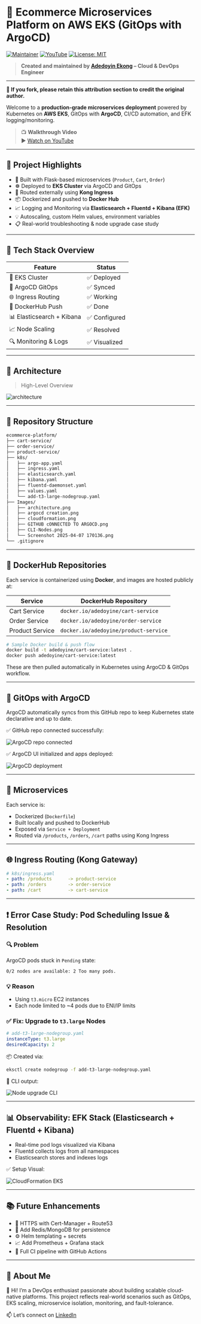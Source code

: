 
# 🛒 Ecommerce Microservices Platform on AWS EKS (GitOps with ArgoCD)

[![Maintainer](https://img.shields.io/badge/maintainer-doyindevops-blue)](https://github.com/doyindevops)
[![YouTube](https://img.shields.io/badge/YouTube-Project_Demo-red?logo=youtube)](https://www.youtube.com/@doyinekong/playlists)
[![License: MIT](https://img.shields.io/badge/License-MIT-yellow.svg)](LICENSE)

> **Created and maintained by [Adedoyin Ekong](https://github.com/doyindevops) – Cloud & DevOps Engineer**

---

**🚩 If you fork, please retain this attribution section to credit the original author.**

Welcome to a **production-grade microservices deployment** powered by Kubernetes on **AWS EKS**, GitOps with **ArgoCD**, CI/CD automation, and EFK logging/monitoring.

> 📺 **Walkthrough Video**  
> ▶️ [Watch on YouTube](https://www.youtube.com/playlist?list=PL7KUROV69G9EhPTckM5g45ScJPhZioG4d) 

---

## 📌 Project Highlights

- 🚀 Built with Flask-based microservices (`Product`, `Cart`, `Order`)
- ☸️ Deployed to **EKS Cluster** via ArgoCD and GitOps
- 🔀 Routed externally using **Kong Ingress**
- 📦 Dockerized and pushed to **Docker Hub**
- 📈 Logging and Monitoring via **Elasticsearch + Fluentd + Kibana (EFK)**
- 💡 Autoscaling, custom Helm values, environment variables
- 📋 Real-world troubleshooting & node upgrade case study

---

## 🧰 Tech Stack Overview

| Feature                 | Status        |
|-------------------------|---------------|
| 🚀 EKS Cluster           | ✅ Deployed    |
| 🔁 ArgoCD GitOps         | ✅ Synced      |
| 🌐 Ingress Routing       | ✅ Working     |
| 🐳 DockerHub Push        | ✅ Done        |
| 📊 Elasticsearch + Kibana| ✅ Configured  |
| 📈 Node Scaling          | ✅ Resolved    |
| 🔍 Monitoring & Logs     | ✅ Visualized  |

---

## 🧠 Architecture

> High-Level Overview

![architecture](Images/architecture.png)

---

## 📁 Repository Structure

```bash
ecommerce-platform/
├── cart-service/
├── order-service/
├── product-service/
├── k8s/
│   ├── argo-app.yaml
│   ├── ingress.yaml
│   ├── elasticsearch.yaml
│   ├── kibana.yaml
│   ├── fluentd-daemonset.yaml
│   ├── values.yaml
│   └── add-t3-large-nodegroup.yaml
├── Images/
│   ├── architecture.png
│   ├── argocd creation.png
│   ├── cloudformation.png
│   ├── GITHUB cONNECTED TO ARGOCD.png
│   ├── CLI-Nodes.png
│   └── Screenshot 2025-04-07 170136.png
└── .gitignore
```

---

## 🐳 DockerHub Repositories

Each service is containerized using **Docker**, and images are hosted publicly at:

| Service         | DockerHub Repository                             |
|-----------------|--------------------------------------------------|
| Cart Service    | `docker.io/adedoyine/cart-service`               |
| Order Service   | `docker.io/adedoyine/order-service`              |
| Product Service | `docker.io/adedoyine/product-service`            |

```bash
# Sample Docker build & push flow
docker build -t adedoyine/cart-service:latest .
docker push adedoyine/cart-service:latest
```

These are then pulled automatically in Kubernetes using ArgoCD & GitOps workflow.

---

## 🔄 GitOps with ArgoCD

ArgoCD automatically syncs from this GitHub repo to keep Kubernetes state declarative and up to date.

✅ GitHub repo connected successfully:

![ArgoCD repo connected](Images/GITHUB%20cONNECTED%20TO%20ARGOCD.png)

✅ ArgoCD UI initialized and apps deployed:

![ArgoCD deployment](Images/argocd-creation.png)

---

## 🧩 Microservices

Each service is:
- Dockerized (`Dockerfile`)
- Built locally and pushed to DockerHub
- Exposed via `Service + Deployment`
- Routed via `/products`, `/orders`, `/cart` paths using Kong Ingress

---

## 🌐 Ingress Routing (Kong Gateway)

```yaml
# k8s/ingress.yaml
- path: /products      -> product-service
- path: /orders        -> order-service
- path: /cart          -> cart-service
```

---

## ❗️ Error Case Study: Pod Scheduling Issue & Resolution

### 🔍 Problem

ArgoCD pods stuck in `Pending` state:

```
0/2 nodes are available: 2 Too many pods.
```

### 💡 Reason

- Using `t3.micro` EC2 instances
- Each node limited to ~4 pods due to ENI/IP limits

### ✅ Fix: Upgrade to `t3.large` Nodes

```yaml
# add-t3-large-nodegroup.yaml
instanceType: t3.large
desiredCapacity: 2
```

📦 Created via:

```bash
eksctl create nodegroup -f add-t3-large-nodegroup.yaml
```

📸 CLI output:

![Node upgrade CLI](Images/CLI-Nodes.png)

---

## 📊 Observability: EFK Stack (Elasticsearch + Fluentd + Kibana)

- Real-time pod logs visualized via Kibana
- Fluentd collects logs from all namespaces
- Elasticsearch stores and indexes logs

✅ Setup Visual:

![CloudFormation EKS](Images/cloudformation.png)

---

## 📚 Future Enhancements

- 🔐 HTTPS with Cert-Manager + Route53
- 🐳 Add Redis/MongoDB for persistence
- ⚙️ Helm templating + secrets
- 📈 Add Prometheus + Grafana stack
- 🧪 Full CI pipeline with GitHub Actions

---

## 💼 About Me

👋 Hi! I’m a DevOps enthusiast passionate about building scalable cloud-native platforms. This project reflects real-world scenarios such as GitOps, EKS scaling, microservice isolation, monitoring, and fault-tolerance.

📫 Let’s connect on [LinkedIn](https://www.linkedin.com/in/adedoyin-ekong/) 
